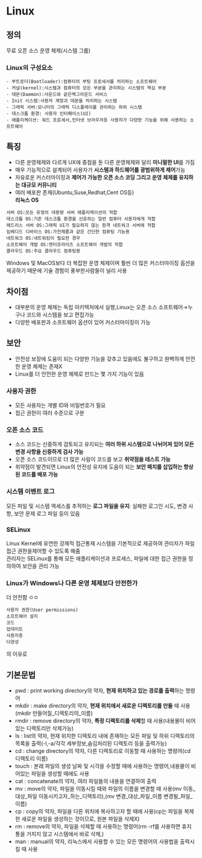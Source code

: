 # Linux
## 정의
무료 오픈 소스 운영 체제(시스템 그룹)  
### Linux의 구성요소
```
- 부트로더(Bootloader):컴퓨터의 부팅 프로세서를 처리하는 소프트웨어
- 커널(kernel):시스템과 컴퓨터의 모든 부분을 관리하는 시스템의 핵심 부분
- 데몬(Daemon):사운드와 같은백그라운드 서비스
- Init 시스템:사용자 계정괴 데몬을 처리하는 시스템
- 그래픽 서버:모니터의 그래픽 디스플레이를 관리하는 하위 시스템
- 데스크톱 환경: 사용자 인터페이스(UI)
- 애플리케이션: 워드 프로세서,인터넷 브라우저등 사용자가 다양한 기능을 위해 사용하는 소프트웨어
```
## 특징
- 다른 운영체제와 다르게 UX에 중점을 둔 다른 운영체제와 달리 **미니멀한 UI**를 가짐  
- 매우 기능적으로 설계되어 사용자가 **시스템과 하드웨어를 광범위하게 제어**가능  
- 자유로운 커스터마이징과 **제어가 가능한 오픈 소스 코딩 그리고 운영 체제를 유지하는 대규모 커뮤니티**  
- 여러 배포판 존재(Ubuntu,Suse,Redhat,Cent OS등)  
**리눅스 OS**
```
서버 OS:모든 유형의 대용량 서버 애플리케이션의 적합
데스크톱 OS:기존 데스크톱 환경을 선호하는 일반 컴퓨터 사용자에게 적합
헤드리스 서버 OS:그래픽 UI가 필요하지 않는 원격 네트워크 서버에 적합
임베디드 디바이스 OS:가전제품과 같은 간단한 컴퓨팅 기능용
네트워크 OS:네트워킹이 필요한 경우
소프트웨어 개발 OS:엔터프라이즈 소프트웨어 개발의 적합
클라우드 OS:주요 클라우드 컴퓨팅용
```
Windows 및 MacOS보다 더 복잡한 운영 체제이며 훨씬 더 많은 커스터마이징 옵션을 제공하기 때문에 기술 경험이 풍부한사람들이 널리 사용  
## 차이점
- 대부분의 운영 체제는 독립 아키텍처에서 실행,Linux는 오픈 소스 소프트웨어→누구나 코드와 시스템을 보고 편집가능  
- 다양한 배포판과 소프트웨어 옵션이 있어 커스터마이징이 가능  
## 보안
- 안전성 보장에 도움이 되는 다양한 기능을 갖추고 있음에도 불구하고 완벽하게 안전한 운영 체제는 존재X
- Linux를 더 안전한 운영 체제로 만드는 몇 가지 기능이 있음
### 사용자 권한
- 모든 사용자는 개별 ID와 비밀번호가 필요
- 접근 권한이 여러 수준으로 구분
### 오픈 소스 코드
- 소스 코드는 신중하게 검토되고 유지되는 **여러 하위 시스템으로 나뉘어져 있어 모든 변경 사항을 신중하게 검사 가능**  
- 오픈 소스 코드이므로 더 많은 사람이 코드를 보고 **취약점을 테스트 가능**  
- 취약점이 발견되면 Linux의 안전성 유지에 도움이 되는 **보안 패치를 삽입하는 향상된 코드를 배포 가능**  
### 시스템 이벤트 로그
모든 파일 및 시스템 액세스를 추적하는 **로그 파일을 유지**: 실패한 로그인 시도, 변경 사항, 보안 문제 로그 파일 등이 있음
### SELinux
Linux Kernel에 유연한 강제적 접근통제 시스템을 기본적으로 제공하여 관리자가 파일 접근 권한을제어할 수 있도록 해줌  
관리자는 SELinux를 통해 모든 애플리케이션과 프로세스, 파일에 대한 접근 권한을 정의하여 보안을 관리 가능
### Linux가 Windows나 다른 운영 체제보다 안전한가
더 안전함 ㅇㅇ 
```
사용자 권한(User permissions)
소프트웨어 설치
코드
업데이트
사용자층
다양성
```
의 이유로
## 기본문법
- pwd : print working directory의 약자, **현재 위치하고 있는 경로를 출력**하는 명령어
- mkdir : make directory의 약자, **현재 위치에서 새로운 디렉토리를 만들** 때 사용 (mkdir 만들어질_디렉토리의_이름)
- rmdir : remove directory의 약자, **특정 디렉토리를 삭제**할 때 사용(내용물이 비어있는 디렉토리만 삭제가능)
- Is : list의 약자, 현재 위치한 디렉토리 내에 존재하는 모든 파일 및 하위 디렉토리의 목록을 출력(-l,-a/각각 세부정보,숨김처리된 디렉토리 등을 출력가능)
- cd : change directory의 약자, 다른 디렉토리로 이동할 때 사용하는 명령어(cd 디렉토리 이름)
- touch : 본래 파일의 생성 날짜 및 시각을 수정할 때에 사용하는 명령어,내용물이 비어있는 파일을 생성할 때에도 사용
- cat : concatenate의 약자, 여러 파일들의 내용을 연결하여 출력
- mv : move의 약자, 파일을 이동시킬 때와 파일의 이름을 변경할 때 사용(mv 이동_대상_파일 이동시키고자_하는_디렉토리),(mv 변경_대상_파일_이름 변경될_파일_이름)
- cp : copy의 약자, 파일을 다른 위치에 복사하고자 할 때에 사용(cp는 파일을 복제한 새로운 파일을 생성하는 것이므로, 원본 파일을 삭제X)
- rm : remove의 약자, 파일을 삭제할 때 사용하는 명령어(rm -rf를 사용하면 휴지통을 거치지 않고 시스템에서 바로 삭제,)
- man : manual의 약자, 리눅스에서 사용할 수 있는 모든 명령어의 사용법을 출력시킬 때 사용
